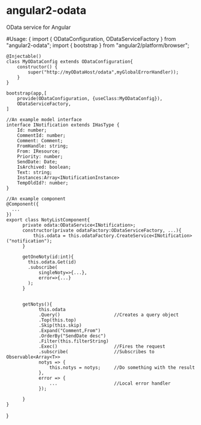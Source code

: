 # angular2-odata
OData service for Angular

#Usage:
{
    import { ODataConfiguration, ODataServiceFactory } from "angular2-odata";
    import { bootstrap } from "angular2/platform/browser";
    
    @Injectable()
    class MyODataConfig extends ODataConfiguration{
        constructor() {
            super("http://myODataHost/odata",myGlobalErrorHandler));
        }
    }
    
    bootstrap(app,[
        provide(ODataConfiguration, {useClass:MyODataConfig}),
        ODataServiceFactory,
    ]
    
    //An example model interface
    interface INotification extends IHasType {
        Id: number;
        CommentId: number;
        Comment: Comment;
        FromHandle: string;
        From: IResource;
        Priority: number;
        SendDate: Date;
        IsArchived: boolean;
        Text: string;
        Instances:Array<INotificationInstance>
        TempOldId?: number;
    }
    
    //An example component
    @Component({
      ...
    })
    export class NotyListComponent{
          private odata:ODataService<INotification>;
          constructor(private odataFactory:ODataServiceFactory, ...){
              this.odata = this.odataFactory.CreateService<INotification>("notification");
          }
          
          getOneNoty(id:int){
            this.odata.Get(id)
            .subscribe(
                singleNoty=>{...},
                error=>{...}
            );
          }
          
          
          getNotys(){
                this.odata
                .Query()                    //Creates a query object
                .Top(this.top)    
                .Skip(this.skip)
                .Expand("Comment,From")
                .OrderBy("SendDate desc")
                .Filter(this.filterString)
                .Exec()                     //Fires the request
                .subscribe(                 //Subscribes to Observable<Array<T>>
                notys => {
                    this.notys = notys;     //Do something with the result
                },
                error => {
                    ...                     //Local error handler
                });
          
          }
    }
}
